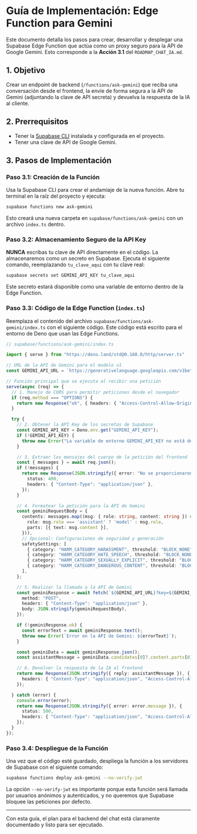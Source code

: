 # Guía de Implementación: Edge Function para Gemini

Este documento detalla los pasos para crear, desarrollar y desplegar una Supabase Edge Function que actúa como un proxy seguro para la API de Google Gemini. Esto corresponde a la **Acción 3.1** del `ROADMAP_CHAT_IA.md`.

## 1. Objetivo

Crear un endpoint de backend (`/functions/ask-gemini`) que reciba una conversación desde el frontend, la envíe de forma segura a la API de Gemini (adjuntando la clave de API secreta) y devuelva la respuesta de la IA al cliente.

## 2. Prerrequisitos

- Tener la [Supabase CLI](https://supabase.com/docs/guides/cli) instalada y configurada en el proyecto.
- Tener una clave de API de Google Gemini.

## 3. Pasos de Implementación

### Paso 3.1: Creación de la Función

Usa la Supabase CLI para crear el andamiaje de la nueva función. Abre tu terminal en la raíz del proyecto y ejecuta:

```bash
supabase functions new ask-gemini
```

Esto creará una nueva carpeta en `supabase/functions/ask-gemini` con un archivo `index.ts` dentro.

### Paso 3.2: Almacenamiento Seguro de la API Key

**NUNCA** escribas tu clave de API directamente en el código. La almacenaremos como un secreto en Supabase. Ejecuta el siguiente comando, reemplazando `tu_clave_aqui` con tu clave real:

```bash
supabase secrets set GEMINI_API_KEY tu_clave_aqui
```

Este secreto estará disponible como una variable de entorno dentro de la Edge Function.

### Paso 3.3: Código de la Edge Function (`index.ts`)

Reemplaza el contenido del archivo `supabase/functions/ask-gemini/index.ts` con el siguiente código. Este código está escrito para el entorno de Deno que usan las Edge Functions.

```typescript
// supabase/functions/ask-gemini/index.ts

import { serve } from "https://deno.land/std@0.168.0/http/server.ts"

// URL de la API de Gemini para el modelo v1
const GEMINI_API_URL = `https://generativelanguage.googleapis.com/v1beta/models/gemini-pro:generateContent`;

// Función principal que se ejecuta al recibir una petición
serve(async (req) => {
  // 1. Manejo de CORS para permitir peticiones desde el navegador
  if (req.method === "OPTIONS") {
    return new Response("ok", { headers: { "Access-Control-Allow-Origin": "*", "Access-Control-Allow-Headers": "authorization, x-client-info, apikey, content-type" } });
  }

  try {
    // 2. Obtener la API Key de los secretos de Supabase
    const GEMINI_API_KEY = Deno.env.get("GEMINI_API_KEY");
    if (!GEMINI_API_KEY) {
      throw new Error("La variable de entorno GEMINI_API_KEY no está definida.");
    }

    // 3. Extraer los mensajes del cuerpo de la petición del frontend
    const { messages } = await req.json();
    if (!messages) {
      return new Response(JSON.stringify({ error: "No se proporcionaron mensajes." }), {
        status: 400,
        headers: { "Content-Type": "application/json" },
      });
    }

    // 4. Formatear la petición para la API de Gemini
    const geminiRequestBody = {
      contents: messages.map((msg: { role: string, content: string }) => ({
        role: msg.role === 'assistant' ? 'model' : msg.role,
        parts: [{ text: msg.content }],
      })),
      // Opcional: Configuraciones de seguridad y generación
      safetySettings: [
        { category: "HARM_CATEGORY_HARASSMENT", threshold: "BLOCK_NONE" },
        { category: "HARM_CATEGORY_HATE_SPEECH", threshold: "BLOCK_NONE" },
        { category: "HARM_CATEGORY_SEXUALLY_EXPLICIT", threshold: "BLOCK_NONE" },
        { category: "HARM_CATEGORY_DANGEROUS_CONTENT", threshold: "BLOCK_NONE" },
      ],
    };

    // 5. Realizar la llamada a la API de Gemini
    const geminiResponse = await fetch(`${GEMINI_API_URL}?key=${GEMINI_API_KEY}`, {
      method: "POST",
      headers: { "Content-Type": "application/json" },
      body: JSON.stringify(geminiRequestBody),
    });

    if (!geminiResponse.ok) {
      const errorText = await geminiResponse.text();
      throw new Error(`Error en la API de Gemini: ${errorText}`);
    }

    const geminiData = await geminiResponse.json();
    const assistantMessage = geminiData.candidates[0]?.content.parts[0]?.text || "No se recibió respuesta.";

    // 6. Devolver la respuesta de la IA al frontend
    return new Response(JSON.stringify({ reply: assistantMessage }), {
      headers: { "Content-Type": "application/json", "Access-Control-Allow-Origin": "*" },
    });

  } catch (error) {
    console.error(error);
    return new Response(JSON.stringify({ error: error.message }), {
      status: 500,
      headers: { "Content-Type": "application/json", "Access-Control-Allow-Origin": "*" },
    });
  }
});
```

### Paso 3.4: Despliegue de la Función

Una vez que el código esté guardado, despliega la función a los servidores de Supabase con el siguiente comando:

```bash
supabase functions deploy ask-gemini --no-verify-jwt
```

La opción `--no-verify-jwt` es importante porque esta función será llamada por usuarios anónimos y autenticados, y no queremos que Supabase bloquee las peticiones por defecto.

---

Con esta guía, el plan para el backend del chat está claramente documentado y listo para ser ejecutado.

